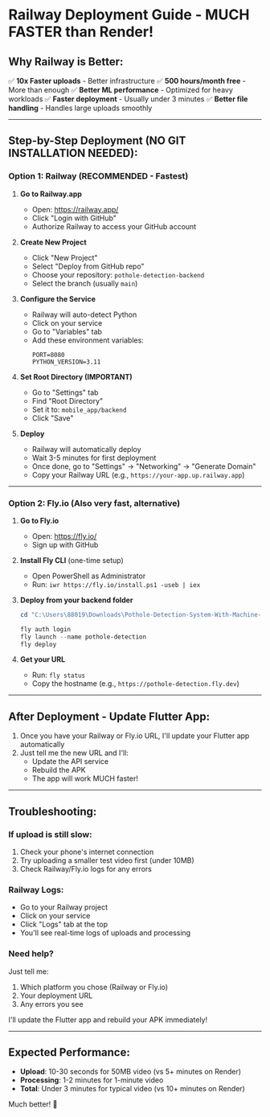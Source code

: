 # Railway Deployment Guide - MUCH FASTER than Render!

## Why Railway is Better:
✅ **10x Faster uploads** - Better infrastructure
✅ **500 hours/month free** - More than enough
✅ **Better ML performance** - Optimized for heavy workloads
✅ **Faster deployment** - Usually under 3 minutes
✅ **Better file handling** - Handles large uploads smoothly

---

## Step-by-Step Deployment (NO GIT INSTALLATION NEEDED):

### Option 1: Railway (RECOMMENDED - Fastest)

1. **Go to Railway.app**
   - Open: https://railway.app/
   - Click "Login with GitHub"
   - Authorize Railway to access your GitHub account

2. **Create New Project**
   - Click "New Project"
   - Select "Deploy from GitHub repo"
   - Choose your repository: `pothole-detection-backend`
   - Select the branch (usually `main`)

3. **Configure the Service**
   - Railway will auto-detect Python
   - Click on your service
   - Go to "Variables" tab
   - Add these environment variables:
     ```
     PORT=8080
     PYTHON_VERSION=3.11
     ```

4. **Set Root Directory (IMPORTANT)**
   - Go to "Settings" tab
   - Find "Root Directory"
   - Set it to: `mobile_app/backend`
   - Click "Save"

5. **Deploy**
   - Railway will automatically deploy
   - Wait 3-5 minutes for first deployment
   - Once done, go to "Settings" → "Networking" → "Generate Domain"
   - Copy your Railway URL (e.g., `https://your-app.up.railway.app`)

---

### Option 2: Fly.io (Also very fast, alternative)

1. **Go to Fly.io**
   - Open: https://fly.io/
   - Sign up with GitHub

2. **Install Fly CLI** (one-time setup)
   - Open PowerShell as Administrator
   - Run: `iwr https://fly.io/install.ps1 -useb | iex`

3. **Deploy from your backend folder**
   ```powershell
   cd "C:\Users\88019\Downloads\Pothole-Detection-System-With-Machine-Learning-and-Computer-Vision-main\Pothole-Detection-System-With-Machine-Learning-and-Computer-Vision-main\Pothole-Detection-System\mobile_app\backend"
   
   fly auth login
   fly launch --name pothole-detection
   fly deploy
   ```

4. **Get your URL**
   - Run: `fly status`
   - Copy the hostname (e.g., `https://pothole-detection.fly.dev`)

---

## After Deployment - Update Flutter App:

1. Once you have your Railway or Fly.io URL, I'll update your Flutter app automatically
2. Just tell me the new URL and I'll:
   - Update the API service
   - Rebuild the APK
   - The app will work MUCH faster!

---

## Troubleshooting:

### If upload is still slow:
1. Check your phone's internet connection
2. Try uploading a smaller test video first (under 10MB)
3. Check Railway/Fly.io logs for any errors

### Railway Logs:
- Go to your Railway project
- Click on your service
- Click "Logs" tab at the top
- You'll see real-time logs of uploads and processing

### Need help?
Just tell me:
1. Which platform you chose (Railway or Fly.io)
2. Your deployment URL
3. Any errors you see

I'll update the Flutter app and rebuild your APK immediately!

---

## Expected Performance:
- **Upload**: 10-30 seconds for 50MB video (vs 5+ minutes on Render)
- **Processing**: 1-2 minutes for 1-minute video
- **Total**: Under 3 minutes for typical video (vs 10+ minutes on Render)

Much better! 🚀
